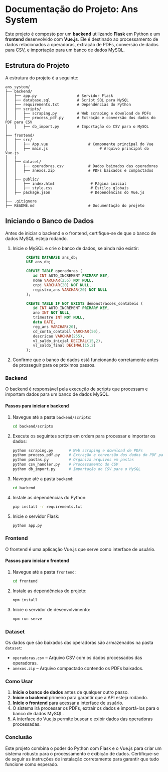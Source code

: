 # Documentação do Projeto: Ans System

Este projeto é composto por um **backend** utilizando **Flask** em Python e um **frontend** desenvolvido com **Vue.js**. Ele é destinado ao processamento de dados relacionados a operadoras, extração de PDFs, conversão de dados para CSV, e importação para um banco de dados MySQL.

## Estrutura do Projeto

A estrutura do projeto é a seguinte:

```
ans_system/
├── backend/
│   ├── app.py                  # Servidor Flask
│   ├── database.sql            # Script SQL para MySQL
│   ├── requirements.txt        # Dependências do Python
│   ├── scripts/                
│   │   ├── scraping.py         # Web scraping e download de PDFs
│   │   ├── process_pdf.py      # Extração e conversão dos dados do PDF para CSV
│   │   ├── db_import.py        # Importação do CSV para o MySQL
│
├── frontend/
│   ├── src/
│   │   ├── App.vue                  # Componente principal do Vue
│   │   ├── main.js                       # Arquivo principal do Vue.js
│   |
│   ├── dataset/
│   │   ├── operadoras.csv           # Dados baixados das operadoras
│   │   ├── anexos.zip               # PDFs baixados e compactados
│   │
│   ├── public/
│   │   ├── index.html                # Página inicial
│   │   ├── style.css                 # Estilos globais
│   ├── package.json                  # Dependências do Vue.js
│
├── .gitignore                       
├── README.md                        # Documentação do projeto
```

## Iniciando o Banco de Dados

Antes de iniciar o backend e o frontend, certifique-se de que o banco de dados MySQL esteja rodando.

1. Inicie o MySQL e crie o banco de dados, se ainda não existir:
   ```sql
         CREATE DATABASE ans_db;
         USE ans_db;

         CREATE TABLE operadoras (
            id INT AUTO_INCREMENT PRIMARY KEY,
            nome VARCHAR(255) NOT NULL,
            cnpj VARCHAR(20) NOT NULL,
            registro_ans VARCHAR(20) NOT NULL
         );

         CREATE TABLE IF NOT EXISTS demonstracoes_contabeis (
            id INT AUTO_INCREMENT PRIMARY KEY,
            ano INT NOT NULL,
            trimestre INT NOT NULL,
            data DATE,
            reg_ans VARCHAR(20),
            cd_conta_contabil VARCHAR(50),
            descricao VARCHAR(255),
            vl_saldo_inicial DECIMAL(15,2),
            vl_saldo_final DECIMAL(15,2)
         );
   ```
2. Confirme que o banco de dados está funcionando corretamente antes de prosseguir para os próximos passos.

### Backend

O backend é responsável pela execução de scripts que processam e importam dados para um banco de dados MySQL.

#### Passos para iniciar o backend

1. Navegue até a pasta `backend/scripts`:
   ```bash
   cd backend/scripts
   ```

2. Execute os seguintes scripts em ordem para processar e importar os dados:
   ```bash
   python scraping.py       # Web scraping e download de PDFs
   python process_pdf.py    # Extração e conversão dos dados do PDF para CSV
   python pastas.py         # Organiza arquivos em pastas
   python csv_handler.py    # Processamento do CSV
   python db_import.py      # Importação do CSV para o MySQL
   ```

3. Navegue até a pasta `backend`:
   ```bash
   cd backend
   ```

4. Instale as dependências do Python:
   ```bash
   pip install -r requirements.txt
   ```

5. Inicie o servidor Flask:
   ```bash
   python app.py
   ```

### Frontend

O frontend é uma aplicação Vue.js que serve como interface de usuário.

#### Passos para iniciar o frontend

1. Navegue até a pasta `frontend`:
   ```bash
   cd frontend
   ```

2. Instale as dependências do projeto:
   ```bash
   npm install
   ```

3. Inicie o servidor de desenvolvimento:
   ```bash
   npm run serve
   ```

### Dataset

Os dados que são baixados das operadoras são armazenados na pasta `dataset`:

- `operadoras.csv` – Arquivo CSV com os dados processados das operadoras.
- `anexos.zip` – Arquivo compactado contendo os PDFs baixados.

### Como Usar

1. **Inicie o banco de dados** antes de qualquer outro passo.
2. **Inicie o backend** primeiro para garantir que a API esteja rodando.
3. **Inicie o frontend** para acessar a interface de usuário.
4. O sistema irá processar os PDFs, extrair os dados e importá-los para o banco de dados MySQL.
5. A interface do Vue.js permite buscar e exibir dados das operadoras processadas.

### Conclusão

Este projeto combina o poder do Python com Flask e o Vue.js para criar um sistema robusto para o processamento e exibição de dados. Certifique-se de seguir as instruções de instalação corretamente para garantir que tudo funcione como esperado.

